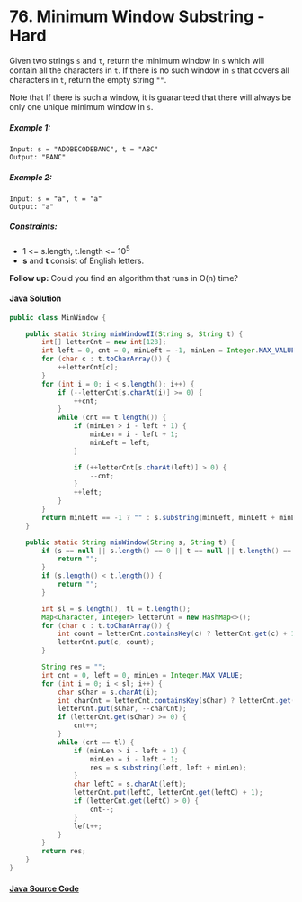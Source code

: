 # 76. Minimum Window Substring - Hard

Given two strings ```s``` and ```t```, return the minimum window in ```s``` which will contain all the characters in ```t```. If there is no such window in ```s``` that covers all characters in ```t```, return the empty string ```""```.

Note that If there is such a window, it is guaranteed that there will always be only one unique minimum window in ```s```.
 

##### Example 1:

```
Input: s = "ADOBECODEBANC", t = "ABC"
Output: "BANC"
```

##### Example 2:

```
Input: s = "a", t = "a"
Output: "a"
``` 

##### Constraints:

- 1 <= s.length, t.length <= 10<sup>5</sup>
- <b>s</b> and <b>t</b> consist of English letters.
 

<b>Follow up:</b> Could you find an algorithm that runs in O(n) time?

#### Java Solution
```java
public class MinWindow {

    public static String minWindowII(String s, String t) {
        int[] letterCnt = new int[128];
        int left = 0, cnt = 0, minLeft = -1, minLen = Integer.MAX_VALUE;
        for (char c : t.toCharArray()) {
            ++letterCnt[c];
        }
        for (int i = 0; i < s.length(); i++) {
            if (--letterCnt[s.charAt(i)] >= 0) {
                ++cnt;
            }
            while (cnt == t.length()) {
                if (minLen > i - left + 1) {
                    minLen = i - left + 1;
                    minLeft = left;
                }

                if (++letterCnt[s.charAt(left)] > 0) {
                    --cnt;
                }
                ++left;
            }
        }
        return minLeft == -1 ? "" : s.substring(minLeft, minLeft + minLen);
    }

    public static String minWindow(String s, String t) {
        if (s == null || s.length() == 0 || t == null || t.length() == 0) {
            return "";
        }
        if (s.length() < t.length()) {
            return "";
        }

        int sl = s.length(), tl = t.length();
        Map<Character, Integer> letterCnt = new HashMap<>();
        for (char c : t.toCharArray()) {
            int count = letterCnt.containsKey(c) ? letterCnt.get(c) + 1 : 1;
            letterCnt.put(c, count);
        }

        String res = "";
        int cnt = 0, left = 0, minLen = Integer.MAX_VALUE;
        for (int i = 0; i < sl; i++) {
            char sChar = s.charAt(i);
            int charCnt = letterCnt.containsKey(sChar) ? letterCnt.get(sChar) : 0;
            letterCnt.put(sChar, --charCnt);
            if (letterCnt.get(sChar) >= 0) {
                cnt++;
            }
            while (cnt == tl) {
                if (minLen > i - left + 1) {
                    minLen = i - left + 1;
                    res = s.substring(left, left + minLen);
                }
                char leftC = s.charAt(left);
                letterCnt.put(leftC, letterCnt.get(leftC) + 1);
                if (letterCnt.get(leftC) > 0) {
                    cnt--;
                }
                left++;
            }
        }
        return res;
    }
}
```
#### [Java Source Code](../../../src/main/java/com/algorithm/strings/MinWindow.java)
